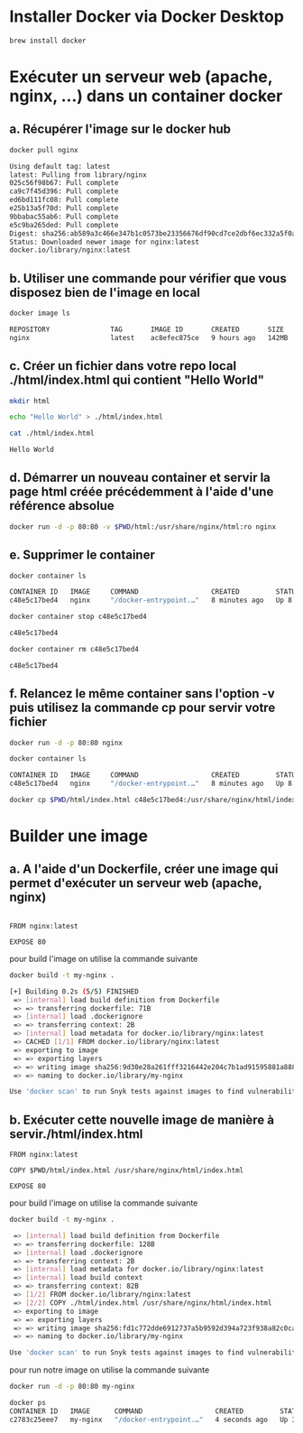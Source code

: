 # Installer Docker via Docker Desktop

```bash 
brew install docker
```

# Exécuter un serveur web (apache, nginx, ...) dans un container docker

## a. Récupérer l'image sur le docker hub

```bash
docker pull nginx

Using default tag: latest
latest: Pulling from library/nginx
025c56f98b67: Pull complete
ca9c7f45d396: Pull complete
ed6bd111fc08: Pull complete
e25b13a5f70d: Pull complete
9bbabac55ab6: Pull complete
e5c9ba265ded: Pull complete
Digest: sha256:ab589a3c466e347b1c0573be23356676df90cd7ce2dbf6ec332a5f0a8b5e59db
Status: Downloaded newer image for nginx:latest
docker.io/library/nginx:latest
```


## b. Utiliser une commande pour vérifier que vous disposez bien de l'image en local

```bash
docker image ls

REPOSITORY               TAG       IMAGE ID       CREATED       SIZE
nginx                    latest    ac8efec875ce   9 hours ago   142MB
```


## c. Créer un fichier dans votre repo local ./html/index.html qui contient "Hello World"

```bash
mkdir html

echo "Hello World" > ./html/index.html

cat ./html/index.html

Hello World
```


## d. Démarrer un nouveau container et servir la page html créée précédemment à l'aide d'une référence absolue

```bash
docker run -d -p 80:80 -v $PWD/html:/usr/share/nginx/html:ro nginx
```

## e. Supprimer le container

```bash
docker container ls

CONTAINER ID   IMAGE     COMMAND                  CREATED         STATUS         PORTS                NAMES
c48e5c17bed4   nginx     "/docker-entrypoint.…"   8 minutes ago   Up 8 minutes   0.0.0.0:80->80/tcp   vigilant_lumiere

docker container stop c48e5c17bed4

c48e5c17bed4

docker container rm c48e5c17bed4

c48e5c17bed4
```

## f. Relancez le même container sans l'option -v puis utilisez la commande cp pour servir votre fichier

```bash
docker run -d -p 80:80 nginx

docker container ls

CONTAINER ID   IMAGE     COMMAND                  CREATED         STATUS         PORTS                NAMES
c48e5c17bed4   nginx     "/docker-entrypoint.…"   8 minutes ago   Up 8 minutes   0.0.0.0:80->80/tcp   zen_pike

docker cp $PWD/html/index.html c48e5c17bed4:/usr/share/nginx/html/index.html
```

# Builder une image

## a. A l'aide d'un Dockerfile, créer une image qui permet d'exécuter un serveur web (apache, nginx)

```Dockefile

FROM nginx:latest

EXPOSE 80

```

pour build l'image on utilise la commande suivante

```bash
docker build -t my-nginx .

[+] Building 0.2s (5/5) FINISHED
 => [internal] load build definition from Dockerfile                                                                0.0s
 => => transferring dockerfile: 71B                                                                                 0.0s
 => [internal] load .dockerignore                                                                                   0.0s
 => => transferring context: 2B                                                                                     0.0s
 => [internal] load metadata for docker.io/library/nginx:latest                                                     0.0s
 => CACHED [1/1] FROM docker.io/library/nginx:latest                                                                0.0s
 => exporting to image                                                                                              0.0s
 => => exporting layers                                                                                             0.0s
 => => writing image sha256:9d30e28a261fff3216442e204c7b1ad91595881a8880fafdd5fce1b5cf94bc7a                        0.0s
 => => naming to docker.io/library/my-nginx                                                                         0.0s

Use 'docker scan' to run Snyk tests against images to find vulnerabilities and learn how to fix them
```

## b. Exécuter cette nouvelle image de manière à servir./html/index.html

```Dockefile
FROM nginx:latest

COPY $PWD/html/index.html /usr/share/nginx/html/index.html

EXPOSE 80
```

pour build l'image on utilise la commande suivante

```bash
docker build -t my-nginx .

 => [internal] load build definition from Dockerfile                                                                0.1s
 => => transferring dockerfile: 128B                                                                                0.0s
 => [internal] load .dockerignore                                                                                   0.1s
 => => transferring context: 2B                                                                                     0.0s
 => [internal] load metadata for docker.io/library/nginx:latest                                                     0.0s
 => [internal] load build context                                                                                   0.1s
 => => transferring context: 82B                                                                                    0.0s
 => [1/2] FROM docker.io/library/nginx:latest                                                                       0.1s
 => [2/2] COPY ./html/index.html /usr/share/nginx/html/index.html                                                   0.1s
 => exporting to image                                                                                              0.1s
 => => exporting layers                                                                                             0.0s
 => => writing image sha256:fd1c772dde6912737a5b9592d394a723f938a82c0caf6fd14c52b599d62790a7                        0.0s
 => => naming to docker.io/library/my-nginx                                                                         0.0s

Use 'docker scan' to run Snyk tests against images to find vulnerabilities and learn how to fix them
```

pour run notre image on utilise la commande suivante

```bash
docker run -d -p 80:80 my-nginx

docker ps
CONTAINER ID   IMAGE      COMMAND                  CREATED         STATUS         PORTS                NAMES
c2783c25eee7   my-nginx   "/docker-entrypoint.…"   4 seconds ago   Up 3 seconds   0.0.0.0:80->80/tcp   xenodochial_greider
```